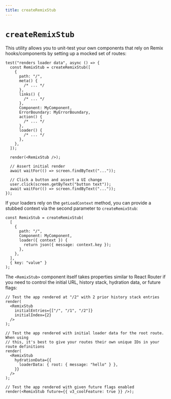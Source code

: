 ```yaml
---
title: createRemixStub
---
```


# `createRemixStub`

This utility allows you to unit-test your own components that rely on Remix hooks/components by setting up a mocked set of routes:

```tsx
test("renders loader data", async () => {
  const RemixStub = createRemixStub([
    {
      path: "/",
      meta() {
        /* ... */
      },
      links() {
        /* ... */
      },
      Component: MyComponent,
      ErrorBoundary: MyErrorBoundary,
      action() {
        /* ... */
      },
      loader() {
        /* ... */
      },
    },
  ]);

  render(<RemixStub />);

  // Assert initial render
  await waitFor(() => screen.findByText("..."));

  // Click a button and assert a UI change
  user.click(screen.getByText("button text"));
  await waitFor(() => screen.findByText("..."));
});
```

If your loaders rely on the `getLoadContext` method, you can provide a stubbed context via the second parameter to `createRemixStub`:

```tsx
const RemixStub = createRemixStub(
  [
    {
      path: "/",
      Component: MyComponent,
      loader({ context }) {
        return json({ message: context.key });
      },
    },
  ],
  { key: "value" }
);
```

The `<RemixStub>` component itself takes properties similar to React Router if you need to control the initial URL, history stack, hydration data, or future flags:

```tsx
// Test the app rendered at "/2" with 2 prior history stack entries
render(
  <RemixStub
    initialEntries={["/", "/1", "/2"]}
    initialIndex={2}
  />
);

// Test the app rendered with initial loader data for the root route.  When using
// this, it's best to give your routes their own unique IDs in your route definitions
render(
  <RemixStub
    hydrationData={{
      loaderData: { root: { message: "hello" } },
    }}
  />
);

// Test the app rendered with given future flags enabled
render(<RemixStub future={{ v3_coolFeature: true }} />);
```
